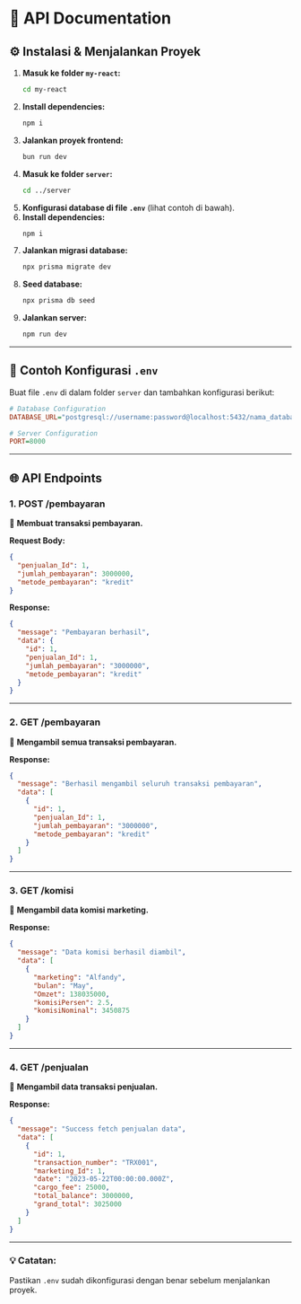 # 📄 **API Documentation**

## ⚙️ **Instalasi & Menjalankan Proyek**

1. **Masuk ke folder `my-react`:**
   ```sh
   cd my-react
   ```
2. **Install dependencies:**
   ```sh
   npm i
   ```
3. **Jalankan proyek frontend:**
   ```sh
   bun run dev
   ```
4. **Masuk ke folder `server`:**
   ```sh
   cd ../server
   ```
5. **Konfigurasi database di file `.env`** (lihat contoh di bawah).
6. **Install dependencies:**
   ```sh
   npm i
   ```
7. **Jalankan migrasi database:**
   ```sh
   npx prisma migrate dev
   ```
8. **Seed database:**
   ```sh
   npx prisma db seed
   ```
9. **Jalankan server:**
   ```sh
   npm run dev
   ```

---

## 📌 **Contoh Konfigurasi `.env`**

Buat file `.env` di dalam folder `server` dan tambahkan konfigurasi berikut:

```ini
# Database Configuration
DATABASE_URL="postgresql://username:password@localhost:5432/nama_database"

# Server Configuration
PORT=8000

```

---

## 🌐 **API Endpoints**

### 1. **POST /pembayaran**

🔹 **Membuat transaksi pembayaran.**

**Request Body:**

```json
{
  "penjualan_Id": 1,
  "jumlah_pembayaran": 3000000,
  "metode_pembayaran": "kredit"
}
```

**Response:**

```json
{
  "message": "Pembayaran berhasil",
  "data": {
    "id": 1,
    "penjualan_Id": 1,
    "jumlah_pembayaran": "3000000",
    "metode_pembayaran": "kredit"
  }
}
```

---

### 2. **GET /pembayaran**

🔹 **Mengambil semua transaksi pembayaran.**

**Response:**

```json
{
  "message": "Berhasil mengambil seluruh transaksi pembayaran",
  "data": [
    {
      "id": 1,
      "penjualan_Id": 1,
      "jumlah_pembayaran": "3000000",
      "metode_pembayaran": "kredit"
    }
  ]
}
```

---

### 3. **GET /komisi**

🔹 **Mengambil data komisi marketing.**

**Response:**

```json
{
  "message": "Data komisi berhasil diambil",
  "data": [
    {
      "marketing": "Alfandy",
      "bulan": "May",
      "Omzet": 138035000,
      "komisiPersen": 2.5,
      "komisiNominal": 3450875
    }
  ]
}
```

---

### 4. **GET /penjualan**

🔹 **Mengambil data transaksi penjualan.**

**Response:**

```json
{
  "message": "Success fetch penjualan data",
  "data": [
    {
      "id": 1,
      "transaction_number": "TRX001",
      "marketing_Id": 1,
      "date": "2023-05-22T00:00:00.000Z",
      "cargo_fee": 25000,
      "total_balance": 3000000,
      "grand_total": 3025000
    }
  ]
}
```

---

### 💡 **Catatan:**

Pastikan `.env` sudah dikonfigurasi dengan benar sebelum menjalankan proyek.
